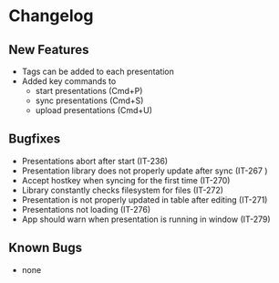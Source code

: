 # Changelog

## New Features

- Tags can be added to each presentation
- Added key commands to
    - start presentations (Cmd+P)
    - sync presentations (Cmd+S)
    - upload presentations  (Cmd+U)

## Bugfixes

- Presentations abort after start (IT-236)
- Presentation library does not properly update after sync (IT-267 )
- Accept hostkey when syncing for the first time (IT-270)
- Library constantly checks filesystem for files (IT-272)
- Presentation is not properly updated in table after editing (IT-271)
- Presentations not loading (IT-276)
- App should warn when presentation is running in window (IT-279)

## Known Bugs

- none
